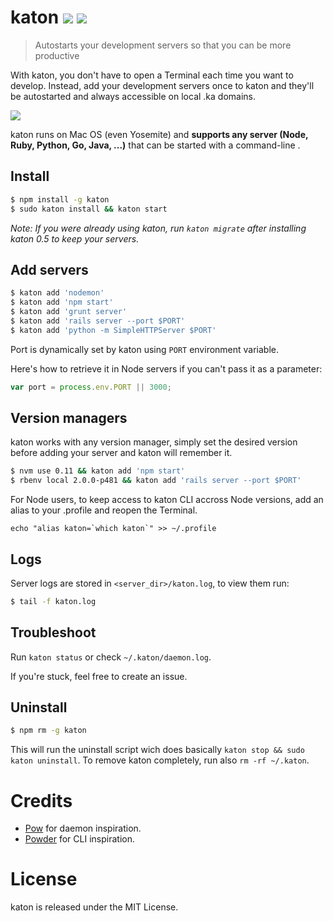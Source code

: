 # katon [![](https://badge.fury.io/js/katon.svg)](http://badge.fury.io/js/katon) [![](https://travis-ci.org/typicode/katon.svg?branch=master)](https://travis-ci.org/typicode/katon)

> Autostarts your development servers so that you can be more productive

With katon, you don't have to open a Terminal each time you want to develop. Instead, add your development servers once to katon and they'll be autostarted and always accessible on local .ka domains.

![](http://i.imgur.com/hxhEb0m.png)

katon runs on Mac OS (even Yosemite) and __supports any server (Node, Ruby, Python, Go, Java, ...)__ that can be started with a command-line .

## Install

```bash
$ npm install -g katon
$ sudo katon install && katon start
```

_Note: If you were already using katon, run `katon migrate` after installing katon 0.5 to keep your servers._

## Add servers

```bash
$ katon add 'nodemon'
$ katon add 'npm start'
$ katon add 'grunt server'
$ katon add 'rails server --port $PORT'
$ katon add 'python -m SimpleHTTPServer $PORT'
```

Port is dynamically set by katon using `PORT` environment variable.

Here's how to retrieve it in Node servers if you can't pass it as a parameter:

```javascript
var port = process.env.PORT || 3000;
```

## Version managers

katon works with any version manager, simply set the desired version before adding your server and katon will remember it.

```bash
$ nvm use 0.11 && katon add 'npm start'
$ rbenv local 2.0.0-p481 && katon add 'rails server --port $PORT'
```

For Node users, to keep access to katon CLI accross Node versions, add an alias to your .profile and reopen the Terminal.

```
echo "alias katon=`which katon`" >> ~/.profile
```

## Logs

Server logs are stored in `<server_dir>/katon.log`, to view them run:

```bash
$ tail -f katon.log
```

## Troubleshoot

Run `katon status` or check `~/.katon/daemon.log`.

If you're stuck, feel free to create an issue.

## Uninstall

```bash
$ npm rm -g katon
```

This will run the uninstall script wich does basically `katon stop && sudo katon uninstall`. To remove katon completely, run also `rm -rf ~/.katon`.

# Credits

* [Pow](http://pow.cx/) for daemon inspiration.
* [Powder](https://github.com/rodreegez/powder) for CLI inspiration.

# License

katon is released under the MIT License.
